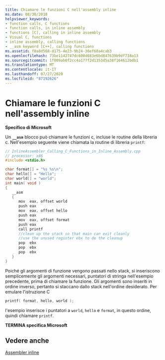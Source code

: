 ```yaml
---
title: Chiamare le funzioni C nell'assembly inline
ms.date: 08/30/2018
helpviewer_keywords:
- function calls, C functions
- function calls, in inline assembly
- functions [C], calling in inline assembly
- Visual C, functions
- inline assembly, calling functions
- __asm keyword [C++], calling functions
ms.assetid: f8a8d568-d175-4e23-9b24-36ef60a4cab3
ms.openlocfilehash: 73be1142747dc608d683e6bd847639b9df718a13
ms.sourcegitcommit: 1f009ab0f2cc4a177f2d1353d5a38f164612bdb1
ms.translationtype: MT
ms.contentlocale: it-IT
ms.lasthandoff: 07/27/2020
ms.locfileid: "87192626"
---
```

# <a name="calling-c-functions-in-inline-assembly"></a>Chiamare le funzioni C nell'assembly inline

**Specifico di Microsoft**

Un **`__asm`** blocco può chiamare le funzioni c, incluse le routine della libreria c. Nell'esempio seguente viene chiamata la routine di libreria `printf`:

```cpp
// InlineAssembler_Calling_C_Functions_in_Inline_Assembly.cpp
// processor: x86
#include <stdio.h>

char format[] = "%s %s\n";
char hello[] = "Hello";
char world[] = "world";
int main( void )
{
   __asm
   {
      mov  eax, offset world
      push eax
      mov  eax, offset hello
      push eax
      mov  eax, offset format
      push eax
      call printf
      //clean up the stack so that main can exit cleanly
      //use the unused register ebx to do the cleanup
      pop  ebx
      pop  ebx
      pop  ebx
   }
}
```

Poiché gli argomenti di funzione vengono passati nello stack, si inseriscono semplicemente gli argomenti necessari, puntatori di stringa nell'esempio precedente, prima di chiamare la funzione. Gli argomenti sono inseriti in ordine inverso, pertanto si staccano dallo stack nell'ordine desiderato. Per emulare l'istruzione C

```cpp
printf( format, hello, world );
```

l'esempio inserisce i puntatori a `world`, `hello` e `format`, in questo ordine, quindi chiamare `printf`.

**TERMINA specifica Microsoft**

## <a name="see-also"></a>Vedere anche

[Assembler inline](../../assembler/inline/inline-assembler.md)<br/>
